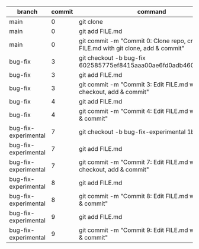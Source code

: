 | branch               | commit | command                                                                           |
|----------------------|--------|-----------------------------------------------------------------------------------|
| main                 | 0      | git clone <URL>                                                                   |
| main                 | 0      | git add FILE.md                                                                   |
| main                 | 0      | git commit -m "Commit 0: Clone repo, create FILE.md with git clone, add & commit" |
| bug-fix              | 3      | git checkout -b bug-fix 602585775ef8415aaa00ae6fd0adb460221e69d9                  |
| bug-fix              | 3      | git add FILE.md                                                                   |
| bug-fix              | 3      | git commit -m "Commit 3: Edit FILE.md with git checkout, add & commit"            |
| bug-fix              | 4      | git add FILE.md                                                                   |
| bug-fix              | 4      | git commit -m "Commit 4: Edit FILE.md with git add & commit"                      |
| bug-fix-experimental | 7      | git checkout -b bug-fix-experimental 1b72ca1                                      |
| bug-fix-experimental | 7      | git add FILE.md                                                                   |
| bug-fix-experimental | 7      | git commit -m "Commit 7: Edit FILE.md with git checkout, add & commit"            |
| bug-fix-experimental | 8      | git add FILE.md                                                                   |
| bug-fix-experimental | 8      | git commit -m "Commit 8: Edit FILE.md with git add & commit"                      |
| bug-fix-experimental | 9      | git add FILE.md                                                                   |
| bug-fix-experimental | 9      | git commit -m "Commit 9: Edit FILE.md with git add & commit"                      |